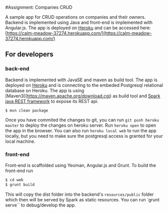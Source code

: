 #Assignment: Companies CRUD 

A sample app for CRUD operations on companies and their owners. Backend is implemented using Java and front-end is implemented with Angular.js.
The app is deployed on [Heroku](https://dashboard.heroku.com/) and can be accessed here: [https://calm-meadow-37274.herokuapp.com/](https://calm-meadow-37274.herokuapp.com/)

## For developers
### back-end
Backend is implemented with JavaSE and maven as build tool. The app is deployed on [Heroku](https://dashboard.heroku.com/) and is connecting to the embeded Postgresql relational database on Heroku.
The app is using [Maven3[(https://maven.apache.org/download.cgi) as build tool and [Spark java REST framework](http://sparkjava.com/) to expose its REST api.

```!sh
$ mvn clean package
```
Once you have commited the changes to git, you can run `git push heroku master` to deploy the changes on heroku server.
Run `heroku open` to open the app in the browser.
You can also run `heroku local web` to run the app locally, but you need to make sure the postgresql access is granted for your local machine.

### front-end
Front-end is scaffolded using Yeoman, Angular.js and Grunt. To build the front-end run
```sh
$ cd web
$ grunt build 
```
This will copy the dist folder into the backend's `resources/public` folder which then will be served by Spark as static resources.
You can run `grunt serve`` to debug/develop the app.
